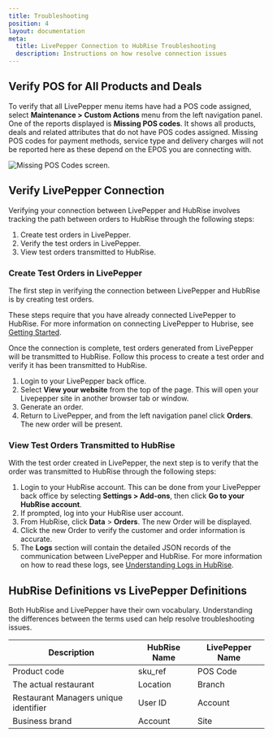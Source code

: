 ```yaml
---
title: Troubleshooting
position: 4
layout: documentation
meta:
  title: LivePepper Connection to HubRise Troubleshooting
  description: Instructions on how resolve connection issues
---
```


## Verify POS for All Products and Deals

To verify that all LivePepper menu items have had a POS code assigned, select **Maintenance > Custom Actions** menu from the left navigation panel. One of the reports displayed is **Missing POS codes**. It shows all products, deals and related attributes that do not have POS codes assigned. Missing POS codes for payment methods, service type and delivery charges will not be reported here as these depend on the EPOS you are connecting with.

![Missing POS Codes screen.](../images/020-missing-pos-codes.png)

## Verify LivePepper Connection

Verifying your connection between LivePepper and HubRise involves tracking the path between orders to HubRise through the following steps:

1. Create test orders in LivePepper.
2. Verify the test orders in LivePepper.
3. View test orders transmitted to HubRise.

### Create Test Orders in LivePepper

The first step in verifying the connection between LivePepper and HubRise is by creating test orders.

These steps require that you have already connected LivePepper to HubRise. For more information on connecting LivePepper to Hubrise, see [Getting Started](../gettingstarted/).

Once the connection is complete, test orders generated from LivePepper will be transmitted to HubRise. Follow this process to create a test order and verify it has been transmitted to HubRise.

1. Login to your LivePepper back office.
2. Select **View your website** from the top of the page. This will open your Livepepper site in another browser tab or window.
3. Generate an order.
4. Return to LivePepper, and from the left navigation panel click **Orders**. The new order will be present.

### View Test Orders Transmitted to HubRise

With the test order created in LivePepper, the next step is to verify that the order was transmitted to HubRise through the following steps:

1. Login to your HubRise account. This can be done from your LivePepper back office by selecting **Settings > Add-ons**, then click **Go to your HubRise account**.
2. If prompted, log into your HubRise user account.
3. From HubRise, click **Data** > **Orders**. The new Order will be displayed.
4. Click the new Order to verify the customer and order information is accurate.
5. The **Logs** section will contain the detailed JSON records of the communication between LivePepper and HubRise. For more information on how to read these logs, see [Understanding Logs in HubRise](https://www.hubrise.com/developers/understandinglogs).

## HubRise Definitions vs LivePepper Definitions

Both HubRise and LivePepper have their own vocabulary. Understanding the differences between the terms used can help resolve troubleshooting issues.

| Description                           | HubRise Name | LivePepper Name |
| ------------------------------------- | ------------ | --------------- |
| Product code                          | sku_ref      | POS Code        |
| The actual restaurant                 | Location     | Branch          |
| Restaurant Managers unique identifier | User ID      | Account         |
| Business brand                        | Account      | Site            |
